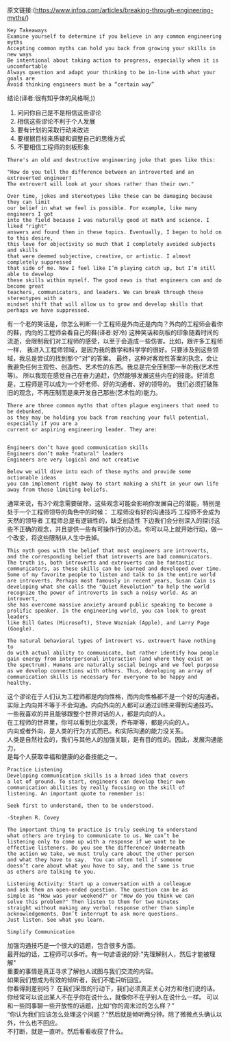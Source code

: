 原文链接:(https://www.infoq.com/articles/breaking-through-engineering-myths/)

```
Key Takeaways
Examine yourself to determine if you believe in any common engineering myths
Accepting common myths can hold you back from growing your skills in new ways
Be intentional about taking action to progress, especially when it is uncomfortable
Always question and adapt your thinking to be in-line with what your goals are
Avoid thinking engineers must be a “certain way”
```

结论(译者:很有知乎体的风格啊;))
1. 问问你自己是不是相信这些谬论
2. 相信这些谬论不利于个人发展
3. 要有计划的采取行动来改进
4. 要根据目标来质疑和调整自己的思维方式
5. 不要相信工程师的刻板形象

```
There's an old and destructive engineering joke that goes like this:

"How do you tell the difference between an introverted and an extroverted engineer?
The extrovert will look at your shoes rather than their own."

Over time, jokes and stereotypes like these can be damaging because they can limit
our belief in what we feel is possible. For example, like many engineers I got
into the field because I was naturally good at math and science. I liked "right"
answers and found them in these topics. Eventually, I began to hold on to this desire,
this love for objectivity so much that I completely avoided subjects and skills
that were deemed subjective, creative, or artistic. I almost completely suppressed
that side of me. Now I feel like I’m playing catch up, but I’m still able to develop
these skills within myself. The good news is that engineers can and do become great
teachers, communicators, and leaders. We can break through these stereotypes with a
mindset shift that will allow us to grow and develop skills that perhaps we have suppressed.
```

有一个老的笑话是，你怎么判断一个工程师是外向还是内向？外向的工程师会看你的鞋，内向的工程师会看自己的鞋(译者:好冷)
这种笑话和刻板的印象随着时间的流逝，会限制我们对工程师的感受，以至于会造成一些伤害。比如，跟许多工程师一样，
我进入工程师领域，是因为我的数学和科学学的很好。只要涉及到这些领域，我总是尝试的找到那个"对"的答案。
最终，这种对客观性答案的执念，会让我避免任何主观性、创造性、艺术性的东西。我总是完全压制那一半的我(艺术性等)。
所以我现在感觉自己在奋力追赶，仍然能够发展这些内在的技能。好消息是，工程师是可以成为一个好老师、好的沟通者、好的领导的。
我们必须打破陈旧的观念，不再压制而是来开发自己那些(艺术性的)能力。

```
There are three common myths that often plague engineers that need to be debunked,
as they may be holding you back from reaching your full potential, especially if you are a
current or aspiring engineering leader. They are:


Engineers don’t have good communication skills
Engineers don’t make "natural" leaders
Engineers are very logical and not creative

Below we will dive into each of these myths and provide some actionable ideas
you can implement right away to start making a shift in your own life away from these limiting beliefs.
```
通常来说，有3个观念需要破除，这些观念可能会影响你发展自己的潜能，特别是处于一个工程师领导的角色中的时候：
工程师没有好的沟通技巧
工程师不会成为天然的领导者
工程师总是有逻辑性的，缺乏创造性
下边我们会分别深入的探讨这些不正确的观念，并且提供一些有可操作行的办法。你可以马上就开始行动，做一个改变，将这些限制从人生中去掉。


```
This myth goes with the belief that most engineers are introverts, 
and the corresponding belief that introverts are bad communicators. 
The truth is, both introverts and extroverts can be fantastic 
communicators, as these skills can be learned and developed over time. 
Some of my favorite people to listen and talk to in the entire world 
are introverts. Perhaps most famously in recent years, Susan Cain is 
developing what she calls the "Quiet Revolution" to help the world 
recognize the power of introverts in such a noisy world. As an introvert, 
she has overcome massive anxiety around public speaking to become a 
prolific speaker. In the engineering world, you can look to great leaders 
like Bill Gates (Microsoft), Steve Wozniak (Apple), and Larry Page (Google).

The natural behavioral types of introvert vs. extrovert have nothing to 
do with actual ability to communicate, but rather identify how people 
gain energy from interpersonal interaction (and where they exist on 
the spectrum). Humans are naturally social beings and we feel purpose 
as we develop connections with others. Thus, developing an array of 
communication skills is necessary for everyone to be happy and healthy.
```
这个谬论在于人们认为工程师都是内向性格，而内向性格都不是一个好的沟通者。  
实际上内向并不等于不会沟通。内向外向的人都可以通过训练来得到沟通技巧。  
一些我喜欢的并且能够跟整个世界对话的人，都是内向的人。  
在工程师的世界里，你可以看到比尔盖茨，乔布斯等，都是内向的人。    
内向或者外向，是人类的行为方式而已。和实际沟通的能力没关系。  
人类是自然社会的，我们与其他人的加强关联，是有目的性的。因此，发展沟通能力，  
是每个人获取幸福和健康的必备技能之一。  


```
Practice Listening
Developing communication skills is a broad idea that covers 
a lot of ground. To start, engineers can develop their own 
communication abilities by really focusing on the skill of 
listening. An important quote to remember is:

Seek first to understand, then to be understood.

-Stephen R. Covey

The important thing to practice is truly seeking to understand 
what others are trying to communicate to us. We can’t be 
listening only to come up with a response if we want to be 
effective listeners. Do you see the difference? Underneath 
the action we take, we must truly care about the other person 
and what they have to say.  You can often tell if someone 
doesn’t care about what you have to say, and the same is true 
as others are talking to you.

Listening Activity: Start up a conversation with a colleague 
and ask them an open-ended question. The question can be as 
simple as "How was your weekend?" or "How do you think we can 
solve this problem?" Then listen to them for two minutes 
straight without making any verbal response other than simple 
acknowledgements. Don’t interrupt to ask more questions. 
Just listen. See what you learn.

Simplify Communication
```
加强沟通技巧是一个很大的话题，包含很多方面。  
最开始的话，工程师可以多听。有一句谚语说的好:"先理解别人，然后才能被理解"  
重要的事情是真正寻求了解他人试图与我们交流的内容。  
如果我们想成为有效的倾听者，我们不能只听回应。   
你看得到差别吗？ 在我们采取的行动下，我们必须真正关心对方和他们说的话。  
你经常可以说出某人不在乎你在说什么，就像你不在乎别人在说什么一样。
可以和一些同事聊一些开放性的话题，比如“你的周末过的怎么样？”  
“你认为我们应该怎么处理这个问题？”然后就是倾听两分钟。除了微微点头确认以外，什么也不回应。  
不打断，就是一直听。然后看看收获了什么。  

